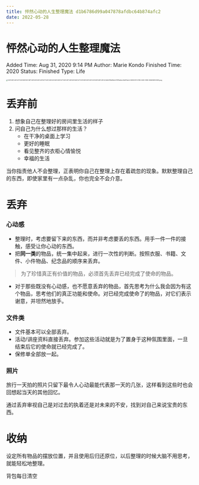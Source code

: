 ```yaml
---
title: 怦然心动的人生整理魔法 d1b6786d99a047878afdbc64b874afc2
date: 2022-05-28
---
```


# 怦然心动的人生整理魔法

Added Time: Aug 31, 2020 9:14 PM
Author: Marie Kondo
Finished Time: 2020
Status: Finished
Type: Life

<img src="http://image.kesx.me/img/2021/07/28/21-51-58-8c90bf43b40113e49244113e4f9c54a0-4592E07E-67B6-45AD-9965-6564DBAEC65B-cef9fa.jpeg" alt="%E6%80%A6%E7%84%B6%E5%BF%83%E5%8A%A8%E7%9A%84%E4%BA%BA%E7%94%9F%E6%95%B4%E7%90%86%E9%AD%94%E6%B3%95%20d1b6786d99a047878afdbc64b874afc2/4592E07E-67B6-45AD-9965-6564DBAEC65B.jpeg" style="zoom: 25%;" />

# 丢弃前

1. 想象自己在整理好的房间里生活的样子
2. 问自己为什么想过那样的生活？
    - 在干净的桌面上学习
    - 更好的睡眠
    - 看见整齐的衣柜心情愉悦
    - 幸福的生活

 

当你指责他人不会整理，正表明你自己在整理上存在着疏忽的现象。默默整理自己的东西，即使家里有一点杂乱，你也完全不会介意。

# 丢弃

### 心动感

- 整理时，考虑要留下来的东西，而并非考虑要丢的东西。用手一件一件的接触，感受让你心动的东西。
- 把**同一类**的物品，统一集中起来，进行一次性的判断。按照衣服、书籍、文件、小件物品、纪念品的顺序来丢弃。

> 为了珍惜真正有价值的物品，必须首先丢弃已经完成了使命的物品。

- 对于那些既没有心动感，也不愿意丢弃的物品，首先思考为什么我会因为有这个物品，思考他们的真正功能和使命。对已经完成使命了的物品，对它们表示谢意，并坦然地放手。

### 文件类

- 文件基本可以全部丢弃。
- 活动/讲座资料直接丢弃。参加这些活动就是为了置身于这种氛围里面，一旦结束后它的使命就已经完成了。
- 保修单全部放一起。

### 照片

旅行一天拍的照片只留下最令人心动最能代表那一天的几张，这样看到这些时也会回想起当天的其他回忆。

通过丢弃审视自己是对过去的执着还是对未来的不安，找到对自己来说宝贵的东西。

# 收纳

设定所有物品的摆放位置，并且使用后归还原位，以后整理的时候大脑不用思考，就能轻松地整理。

背包每日清空